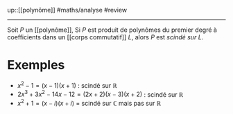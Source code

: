up::[[polynôme]]
#maths/analyse #review 

----

Soit $P$ un [[polynôme]],
Si $P$ est produit de polynômes du premier degré à coefficients dans un [[corps commutatif]] $L$, alors $P$ est _scindé sur $L$_.


# Exemples

 - $x^{2} - 1 = (x - 1)(x + 1)$ : scindé sur $\mathbb{R}$
 - $2x^{3}+3x^{2}-14x-12 = (2x+2)(x - 3)(x+2)$ : scindé sur $\mathbb{R}$
 - $x^{2}+1 = (x-i)(x+i)$ = scindé sur $\mathbb{C}$ mais pas sur $\mathbb{R}$

